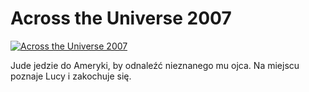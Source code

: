 Across the Universe 2007 
=============
[![Across the Universe 2007 ](http://vidos.pl/images/player.gif)](http://vidos.pl/across-the-universe-2007)

 Jude jedzie do Ameryki, by odnaleźć nieznanego mu ojca. Na miejscu poznaje Lucy i zakochuje się.
